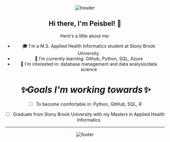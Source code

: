 <div align='center'>
  
![header](https://capsule-render.vercel.app/api?type=waving&height=290&color=gradient&text=Peisbel%20Baret&animation=fadeIn)

## Hi there, I'm Peisbel! 👋

Here's a little about me: 
 - 🎓 I'm a M.S. Applied Health Informatics student at Stony Brook University. 
 - 🔭 I’m currently learning: Github, Python, SQL, Azure
 - 🤔 I'm interested in: database management and data analysis/data science

<div align='center'>

  
# _**✨Goals I'm working towards✨**_
- [ ] To become comfortable in: Python, GitHub, SQL, R 
- [ ] Graduate from Stony Brook University with my Masters in Applied Health Informatics 


<!---
peisbelb/peisbelb is a ✨ special ✨ repository because its `README.md` (this file) appears on your GitHub profile.
You can click the Preview link to take a look at your changes.
--->


---
<div align='center'>
  
![footer](https://capsule-render.vercel.app/api?type=waving&height=250&color=gradient&text=See%20you%20soon!&animation=fadeIn&section=footer)

</div>
